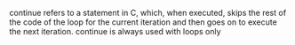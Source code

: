 continue refers to a statement in C, which, when executed, skips the rest of the code of the loop for the current iteration and then goes on to execute the next iteration.
continue is always used with loops only
